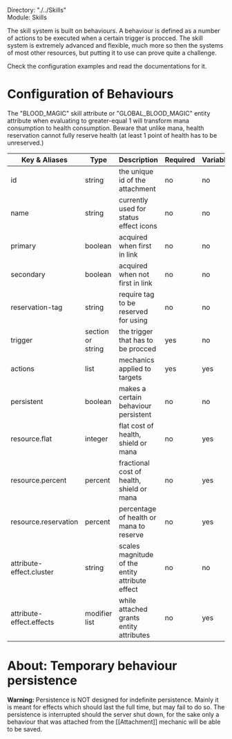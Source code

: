 Directory: "./../Skills"  
Module: Skills

The skill system is built on behaviours. A behaviour is defined as a number of actions to be executed when a certain trigger is procced. The skill system is extremely advanced and flexible, much more so then the systems of most other resources, but putting it to use can prove quite a challenge.

Check the configuration examples and read the documentations for it.

# Configuration of Behaviours

The "BLOOD_MAGIC" skill attribute or "GLOBAL_BLOOD_MAGIC" entity attribute when evaluating to greater-equal 1 will transform mana consumption to health consumption. Beware that unlike mana, health reservation cannot fully reserve health (at least 1 point of health has to be unreserved.)

| Key & Aliases | Type | Description | Required | Variable |
| - | - | - | - | - |
| id | string | the unique id of the attachment | no | no |
| name | string | currently used for status effect icons | no | no |
| primary | boolean | acquired when first in link | no | no |
| secondary | boolean | acquired when not first in link | no | no |
| reservation-tag | string | require tag to be reserved for using | no | no |
| trigger | section or string | the trigger that has to be procced | yes | no |
| actions | list | mechanics applied to targets | yes | yes |
| persistent | boolean | makes a certain behaviour persistent | no | no |
| resource.flat | integer | flat cost of health, shield or mana | no | yes |
| resource.percent | percent | fractional cost of health, shield or mana | no | yes |
| resource.reservation | percent | percentage of health or mana to reserve | no | yes |
| attribute-effect.cluster | string | scales magnitude of the entity attribute effect | no | no |
| attribute-effect.effects | modifier list | while attached grants entity attributes | no | yes |

# About: Temporary behaviour persistence

**Warning:** Persistence is NOT designed for indefinite persistence. Mainly it is meant for effects which should last the full time, but may fail to do so. The persistence is interrupted should the server shut down, for the sake only a behaviour that was attached from the [[Attachment]] mechanic will be able to be saved.